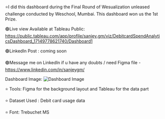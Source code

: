 ⭐I did this dashboard during the Final Round of Wesualization unleased challenge conducted by Weschool, Mumbai. This dashboard won us the 1st Prize.

🟢Live view Available at Tableau Public: https://public.tableau.com/app/profile/sanjey.gm/viz/DebitcardSpendAnalyticsDashboard_17149778621740/Dashboard1

🟢LinkedIn Post : coming soon

🟢Message me on LinkedIn if u have any doubts / need Figma file - https://www.linkedin.com/in/sanjeygm/

Dashboard Image:
![Dashboard Image](https://github.com/aaghashm/Tableau/assets/66006584/9aa4eb30-a4df-4118-bc91-d7719df515ad)


⭐ Tools: Figma for the background layout and Tableau for the data part

⭐ Dataset Used : Debit card usage data

⭐ Font: Trebuchet MS
